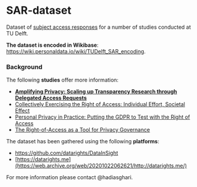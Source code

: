 # SAR-dataset
Dataset of [subject access responses](https://wiki.personaldata.io/wiki/Subject_Access_Request) for a number of studies conducted at TU Delft. 

__The dataset is encoded in Wikibase__: https://wiki.personaldata.io/wiki/TUDelft_SAR_encoding.

### Background

The following __studies__ offer more information:
- __[Amplifying Privacy: Scaling up Transparency Research through Delegated Access Requests](https://www.ieee-security.org/TC/SPW2021/ConPro/papers/asghari-conpro21.pdf)__
- [Collectively Exercising the Right of Access: Individual Effort, Societal Effect](https://policyreview.info/articles/analysis/collectively-exercising-right-access-individual-effort-societal-effect) 
- [Personal Privacy in Practice: Putting the GDPR to Test with the Right of Access](https://repository.tudelft.nl/islandora/object/uuid%3Accea2ec8-5ecb-47e3-8fae-79733d765093?collection=education)
- [The Right-of-Access as a Tool for Privacy Governance](https://www.petsymposium.org/2017/papers/hotpets/rights-of-access.pdf)

The dataset has been gathered using the following __platforms__:
- https://github.com/datarights/DataInSight
- [https://datarights.me](https://web.archive.org/web/20201022062621/http://datarights.me/)


For more information please contact @hadiasghari.





